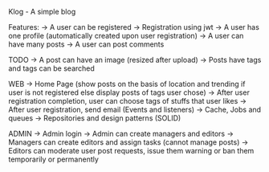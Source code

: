 Klog - A simple blog

Features:
-> A user can be registered
-> Registration using jwt
-> A user has one profile (automatically created upon user registration)
-> A user can have many posts
-> A user can post comments

TODO
-> A post can have an image (resized after upload)
-> Posts have tags and tags can be searched

WEB
-> Home Page (show posts on the basis of location and trending if user is not registered else display posts of tags user chose)
-> After user registration completion, user can choose tags of stuffs that user likes
-> After user registration, send email (Events and listeners)
-> Cache, Jobs and queues
-> Repositories and design patterns (SOLID)

ADMIN
-> Admin login
-> Admin can create managers and editors
-> Managers can create editors and assign tasks (cannot manage posts)
-> Editors can moderate user post requests, issue them warning or ban them temporarily or permanently
